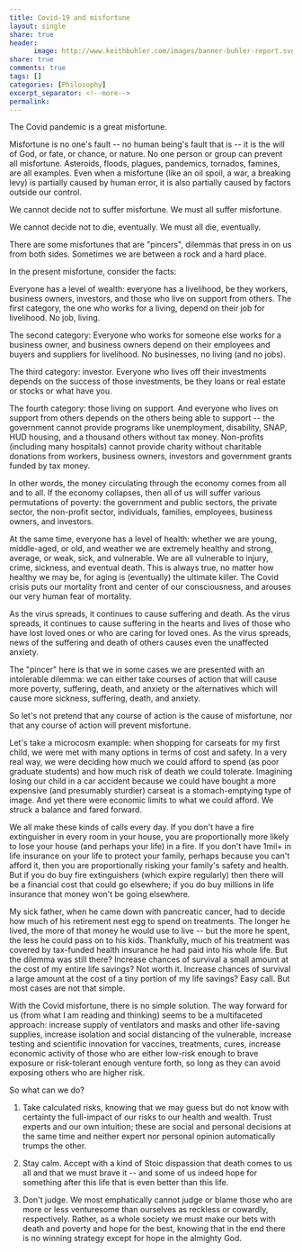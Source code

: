 ```yaml
--- 
title: Covid-19 and misfortune
layout: single
share: true
header:
      image: http://www.keithbuhler.com/images/banner-buhler-report.svg
share: true
comments: true
tags: []
categories: [Philosophy]
excerpt_separator: <!--more-->
permalink: 
---
```


The Covid pandemic is a great misfortune. 

Misfortune is no one's fault -- no human being's fault that is -- it is the will of God, or fate, or chance, or nature. No one person or group can prevent all misfortune. Asteroids, floods, plagues, pandemics, tornados, famines, are all examples. Even when a misfortune (like an oil spoil, a war, a breaking levy) is partially caused by human error, it is also partially caused by factors outside our control. 

We cannot decide not to suffer misfortune. We must all suffer misfortune. 

We cannot decide not to die, eventually. We must all die, eventually. 

There are some misfortunes that are "pincers", dilemmas that press in on us from both sides. Sometimes we are between a rock and a hard place. 

In the present misfortune, consider the facts: 

Everyone has a level of wealth: everyone has a livelihood, be they workers, business owners, investors, and those who live on support from others. The first category, the one who works for a living, depend on their job for livelihood. No job, living. 

The second category: Everyone who works for someone else works for a business owner, and business owners depend on their employees and buyers and suppliers for livelihood. No businesses, no living (and no jobs). 

The third category: investor.  Everyone who lives off their investments depends on the success of those investments, be they loans or real estate or stocks or what have you. 

The fourth category: those living on support. And everyone who lives on support from others depends on the others being able to support -- the government cannot provide programs like unemployment, disability, SNAP, HUD housing, and a thousand others without tax money.  Non-profits (including many hospitals) cannot provide charity without charitable donations from workers, business owners, investors and government grants funded by tax money. 

In other words, the money circulating through the economy comes from all and to all.  If the economy collapses, then all of us will suffer various permutations of poverty: the government and public sectors, the private sector, the non-profit sector, individuals, families, employees, business owners, and investors. 

At the same time, everyone has a level of health: whether we are young, middle-aged, or old, and weather we are extremely healthy and strong, average, or weak, sick, and vulnerable. We are all vulnerable to injury, crime, sickness, and eventual death. This is always true, no matter how healthy we may be, for aging is (eventually) the ultimate killer. The Covid crisis puts our mortality front and center of our consciousness, and arouses our very human fear of mortality. 

As the virus spreads, it continues to cause suffering and death. As the virus spreads, it continues to cause suffering in the hearts and lives of those who have lost loved ones or who are caring for loved ones. As the virus spreads, news of the suffering and death of others causes even the unaffected anxiety. 

The "pincer" here is that we in some cases we are presented with an intolerable dilemma: we can either take courses of action that will cause more poverty, suffering, death, and anxiety or the alternatives which will cause more sickness, suffering, death, and anxiety. 

So let's not pretend that any course of action is the cause of misfortune, nor that any course of action will prevent misfortune. 

Let's take a microcosm example: when shopping for carseats for my first child, we were met with many options in terms of cost and safety. In a very real way, we were deciding how much we could afford to spend (as poor graduate students) and how much risk of death we could tolerate. Imagining losing our child in a car accident because we could have bought a more expensive (and presumably sturdier) carseat is a stomach-emptying type of image. And yet there were economic limits to what we could afford. We struck a balance and fared forward. 

We all make these kinds of calls every day. If you don't have a fire extinguisher in every room in your house, you are proportionally more likely to lose your house (and perhaps your life) in a fire. If you don't have 1mil+ in life insurance on your life to protect your family, perhaps because you can't afford it, then you are proportionally risking your family's safety and health. But if you do buy fire extinguishers (which expire regularly) then there will be a financial cost that could go elsewhere; if you do buy millions in life insurance that money won't be going elsewhere. 

My sick father, when he came down with pancreatic cancer, had to decide how much of his retirement nest egg to spend on treatments.  The longer he lived, the more of that money he would use to live -- but the more he spent, the less he could pass on to his kids. Thankfully, much of his treatment was covered by tax-funded health insurance he had paid into his whole life. But the dilemma was still there? Increase chances of survival a small amount at the cost of my entire life savings? Not worth it. Increase chances of survival a large amount at the cost of a tiny portion of my life savings? Easy call. But most cases are not that simple. 

With the Covid misfortune, there is no simple solution. The way forward for us (from what I am reading and thinking) seems to be a multifaceted approach: increase supply of ventilators and masks and other life-saving supplies, increase isolation and social distancing of the vulnerable, increase testing and scientific innovation for vaccines, treatments, cures, increase economic activity of those who are either low-risk enough to brave exposure or risk-tolerant enough venture forth, so long as they can avoid exposing others who are higher risk. 

So what can we do? 

1. Take calculated risks, knowing that we may guess but do not know with certainty the full-impact of our risks to our health and wealth. Trust experts and our own intuition; these are social and personal decisions at the same time and neither expert nor personal opinion automatically trumps the other. 

2. Stay calm. Accept with a kind of Stoic dispassion that death comes to us all and that we must brave it -- and some of us indeed hope for something after this life that is even better than this life. 

3. Don't judge. We most emphatically cannot judge or blame those who are more or less venturesome than ourselves as reckless or cowardly, respectively. Rather, as a whole society we must make our bets with death and poverty and hope for the best, knowing that in the end there is no winning strategy except for hope in the almighty God.

